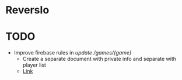 # ReversIo

# TODO
- Improve firebase rules in *update /games/{game}*
  - Create a separate document with private info and separate with player list
  - [Link](https://firebase.google.com/docs/firestore/security/rules-fields)
